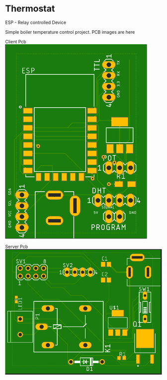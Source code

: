 # Thermostat
ESP - Relay controlled Device


Simple boiler temperature control project.
PCB images are here


Client Pcb
![Client Pcb](/client.png)

Server Pcb
![Server Pcb](/server.png)

